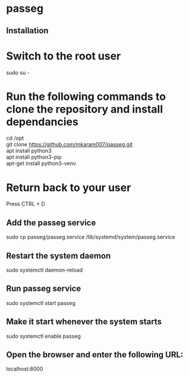 # passeg
## Installation

# Switch to the root user
sudo su -  

# Run the following commands to clone the repository and install dependancies
cd /opt  
git clone https://github.com/mkaram007/passeg.git  
apt install python3  
apt install python3-pip  
apt-get install python3-venv

# Return back to your user
Press CTRL + D

## Add the passeg service  
sudo cp passeg/passeg.service /lib/systemd/system/passeg.service  

## Restart the system daemon  
sudo systemctl daemon-reload  


## Run passeg service
sudo systemctl start passeg  

## Make it start whenever the system starts
sudo systemctl enable passeg  


## Open the browser and enter the following URL:  
  localhost:8000
